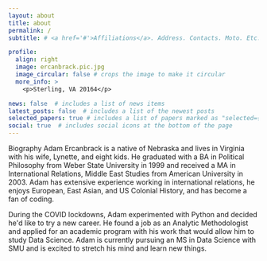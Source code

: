 ```yaml
---
layout: about
title: about
permalink: /
subtitle: # <a href='#'>Affiliations</a>. Address. Contacts. Moto. Etc.

profile:
  align: right
  image: ercanbrack.pic.jpg
  image_circular: false # crops the image to make it circular
  more_info: >
    <p>Sterling, VA 20164</p>

news: false  # includes a list of news items
latest_posts: false  # includes a list of the newest posts
selected_papers: true # includes a list of papers marked as "selected={true}"
social: true  # includes social icons at the bottom of the page
---
```

Biography
Adam Ercanbrack is a native of Nebraska and lives in Virginia with his wife, Lynette, and eight kids. He graduated with a BA in Political Philosophy from Weber State University in 1999 and received a MA in International Relations, Middle East Studies from American University in 2003. Adam has extensive experience working in international relations, he enjoys European, East Asian, and US Colonial History, and has become a fan of coding.

During the COVID lockdowns, Adam experimented with Python and decided he'd like to try a new career. He found a job as an Analytic Methodologist and applied for an academic program with his work that would allow him to study Data Science. Adam is currently   pursuing an MS in Data Science with SMU and is excited to stretch his mind and learn new things.


<!---
Write your biography here. Tell the world about yourself. Link to your favorite [subreddit](http://reddit.com). You can put a picture in, too. The code is already in, just name your picture `prof_pic.jpg` and put it in the `img/` folder.

Put your address / P.O. box / other info right below your picture. You can also disable any of these elements by editing `profile` property of the YAML header of your `_pages/about.md`. Edit `_bibliography/papers.bib` and Jekyll will render your [publications page](/al-folio/publications/) automatically.

Link to your social media connections, too. This theme is set up to use [Font Awesome icons](https://fontawesome.com/) and [Academicons](https://jpswalsh.github.io/academicons/), like the ones below. Add your Facebook, Twitter, LinkedIn, Google Scholar, or just disable all of them.
--->